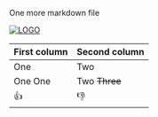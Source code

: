 One more markdown file

[![LOGO](https://mathkang.bizml.ru/kenguru_logo.png)](https://mathkang.bizml.ru/)

First column | Second column
-------------|--------------
One | Two
One One | Two ~~Three~~
:+1: | :-1:
